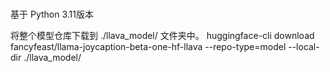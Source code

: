 #
基于 Python 3.11版本



将整个模型仓库下载到 ./llava_model/ 文件夹中。
huggingface-cli download fancyfeast/llama-joycaption-beta-one-hf-llava --repo-type=model --local-dir  ./llava_model/

